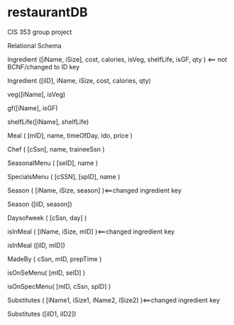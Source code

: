 restaurantDB
============

CIS 353 group project

Relational Schema

Ingredient ([iName, iSize], cost, calories, isVeg, shelfLife, isGF, qty ) <== not BCNF/changed to ID key

Ingredient ([iID], iName, iSize, cost, calories, qty)

veg([iName], isVeg)

gf([iName], isGF)

shelfLife([iName], shelfLife)

Meal ( [mID], name, timeOfDay, ldo, price ) 

Chef ( [cSsn], name, traineeSsn )

SeasonalMenu ( [seID], name )

SpecialsMenu ( [cSSN], [spID], name )

Season ( [iName, iSize, season] )<==changed ingredient key

Season ([iID, season])

Daysofweek ( [cSsn, day] )

isInMeal ( [iName, iSize, mID] )<==changed ingredient key

isInMeal ([iID, mID])

MadeBy ( cSsn, mID, prepTime )

isOnSeMenu( [mID, seID] )

isOnSpecMenu( [mID, cSsn, spID] )

Substitutes ( [iName1, iSize1, iName2, iSize2] )<==changed ingredient key

Substitutes ([iID1, iID2])
